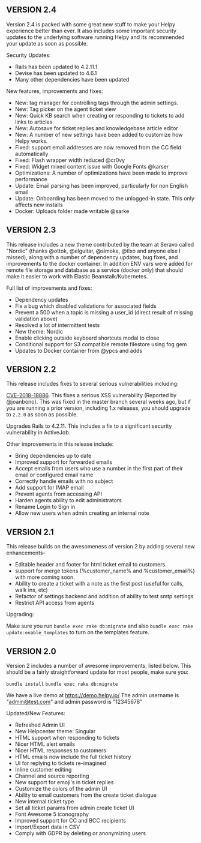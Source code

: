 ## VERSION 2.4

Version 2.4 is packed with some great new stuff to make your Helpy experience better than ever.  It also includes some important security updates
to the underlying software running Helpy and its recommended your update as soon as possible.

Security Updates:

- Rails has been updated to 4.2.11.1
- Devise has been updated to 4.6.1
- Many other dependencies have been updated

New features, improvements and fixes:
- New: tag manager for controlling tags through the admin settings.
- New: Tag picker on the agent ticket view
- New: Quick KB search when creating or responding to tickets to add links to articles
- New: Autosave for ticket replies and knowledgebase article editor
- New: A number of new settings have been added to customize how Helpy works.
- Fixed: support email addresses are now removed from the CC field automatically
- Fixed: Flash wrapper width reduced @cr0vy
- Fixed: Widget mixed content issue with Google Fonts @karser
- Optimizations: A number of optimizations have been made to improve performance
- Update: Email parsing has been improved, particularly for non English email
- Update: Onboarding has been moved to the unlogged-in state.  This only affects new installs
- Docker: Uploads folder made writable @sarke

## VERSION 2.3

This release includes a new theme contributed by the team at Seravo called "Nordic" (thanks @ottok, @elguitar, @simoke, @tlxo and anyone else I missed), along with a number of dependency updates, bug fixes, and improvements to the docker container.  In addition ENV vars were added for remote file storage and database as a service (docker only) that should make it easier to work with Elastic Beanstalk/Kubernetes.

Full list of improvements and fixes:
- Dependency updates
- Fix a bug which disabled validations for associated fields
- Prevent a 500 when a topic is missing a user_id (direct result of missing validation above)
- Resolved a lot of intermittent tests
- New theme: Nordic
- Enable clicking outside keyboard shortcuts modal to close
- Conditional support for S3 compatible remote filestore using fog gem
- Updates to Docker container from @ypcs and adds 


## VERSION 2.2

This release includes fixes to several serious vulnerabilities including:

[CVE-2018-18886](https://cve.mitre.org/cgi-bin/cvename.cgi?name=CVE-2018-18886).  This fixes a serious XSS vulnerability (Reported by @joanbono). This was fixed in the master branch several weeks ago, but if you are running a prior version, including 1.x releases, you should upgrade to `2.2.0` as soon as possible.

Upgrades Rails to 4.2.11.  This includes a fix to a significant security vulnerability in ActiveJob.

Other improvements in this release include:

- Bring dependencies up to date
- Improved support for forwarded emails
- Accept emails from users who use a number in the first part of their email or configured email name
- Correctly handle emails with no subject
- Add support for IMAP email
- Prevent agents from accessing API
- Harden agents ability to edit administrators
- Rename Login to Sign in
- Allow new users when admin creating an internal note


## VERSION 2.1

This release builds on the awesomeness of version 2 by adding several new enhancements-

- Editable header and footer for html ticket email to customers.
- support for merge tokens (%customer_name% and %customer_email%) with more coming soon. 
- Ability to create a ticket with a note as the first post (useful for calls, walk ins, etc)
- Refactor of settings backend and addition of ability to test smtp settings
- Restrict API access from agents

Upgrading:

Make sure you run `bundle exec rake db:migrate` and also `bundle exec rake update:enable_templates` to turn on the templates feature.

## VERSION 2.0

Version 2 includes a number of awesome improvements, listed below. This should be a fairly straightforward update for most people, make sure you:

`bundle install`
`bundle exec rake db:migrate`

We have a live demo at https://demo.helpy.io/  The admin username is "admin@test.com" and admin password is "12345678"

Updated/New Features:

- Refreshed Admin UI
- New Helpcenter theme: Singular
- HTML support when responding to tickets
- Nicer HTML alert emails
- Nicer HTML responses to customers
- HTML emails now include the full ticket history
- UI for replying to tickets re-imagined
- Inline customer editing
- Channel and source reporting
- New support for emoji's in ticket replies
- Customize the colors of the admin UI
- Ability to email customers from the create ticket dialogue
- New internal ticket type
- Set all ticket params from admin create ticket UI
- Font Awesome 5 iconography
- Improved support for CC and BCC recipients
- Import/Export data in CSV
- Comply with GDPR by deleting or anonymizing users